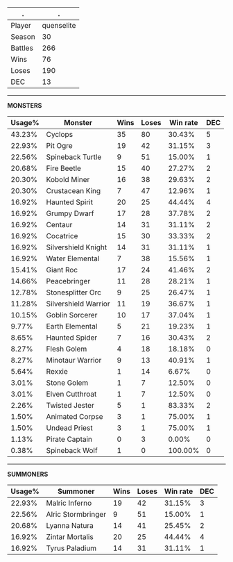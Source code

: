.|.
|-|-
Player|quenselite
Season|30
Battles|266
Wins|76
Loses|190
DEC|13

---
**MONSTERS**

Usage%|Monster|Wins|Loses|Win rate|DEC|
-|-|-|-|-|-|
43.23%|Cyclops|35|80|30.43%|5|
22.93%|Pit Ogre|19|42|31.15%|3|
22.56%|Spineback Turtle|9|51|15.00%|1|
20.68%|Fire Beetle|15|40|27.27%|2|
20.30%|Kobold Miner|16|38|29.63%|2|
20.30%|Crustacean King|7|47|12.96%|1|
16.92%|Haunted Spirit|20|25|44.44%|4|
16.92%|Grumpy Dwarf|17|28|37.78%|2|
16.92%|Centaur|14|31|31.11%|2|
16.92%|Cocatrice|15|30|33.33%|2|
16.92%|Silvershield Knight|14|31|31.11%|1|
16.92%|Water Elemental|7|38|15.56%|1|
15.41%|Giant Roc|17|24|41.46%|2|
14.66%|Peacebringer|11|28|28.21%|1|
12.78%|Stonesplitter Orc|9|25|26.47%|1|
11.28%|Silvershield Warrior|11|19|36.67%|1|
10.15%|Goblin Sorcerer|10|17|37.04%|1|
9.77%|Earth Elemental|5|21|19.23%|1|
8.65%|Haunted Spider|7|16|30.43%|2|
8.27%|Flesh Golem|4|18|18.18%|0|
8.27%|Minotaur Warrior|9|13|40.91%|1|
5.64%|Rexxie|1|14|6.67%|0|
3.01%|Stone Golem|1|7|12.50%|0|
3.01%|Elven Cutthroat|1|7|12.50%|0|
2.26%|Twisted Jester|5|1|83.33%|2|
1.50%|Animated Corpse|3|1|75.00%|1|
1.50%|Undead Priest|3|1|75.00%|1|
1.13%|Pirate Captain|0|3|0.00%|0|
0.38%|Spineback Wolf|1|0|100.00%|0|

---
**SUMMONERS**

Usage%|Summoner|Wins|Loses|Win rate|DEC|
-|-|-|-|-|-|
22.93%|Malric Inferno|19|42|31.15%|3|
22.56%|Alric Stormbringer|9|51|15.00%|1|
20.68%|Lyanna Natura|14|41|25.45%|2|
16.92%|Zintar Mortalis|20|25|44.44%|4|
16.92%|Tyrus Paladium|14|31|31.11%|1|
